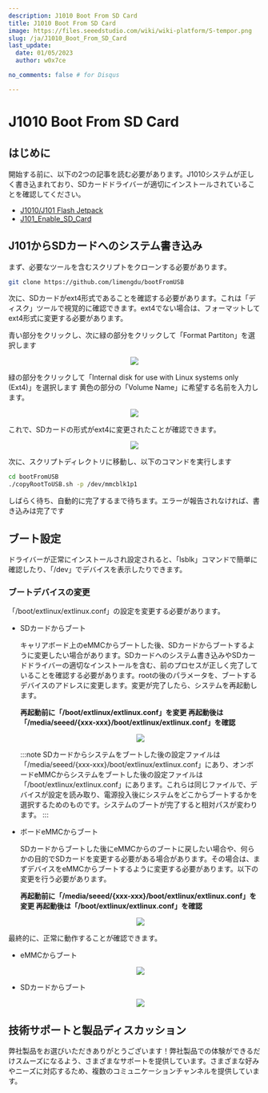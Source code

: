 ```yaml
---
description: J1010 Boot From SD Card
title: J1010 Boot From SD Card
image: https://files.seeedstudio.com/wiki/wiki-platform/S-tempor.png
slug: /ja/J1010_Boot_From_SD_Card
last_update:
  date: 01/05/2023
  author: w0x7ce

no_comments: false # for Disqus

---
```


# J1010 Boot From SD Card

## はじめに

開始する前に、以下の2つの記事を読む必要があります。J1010システムが正しく書き込まれており、SDカードドライバーが適切にインストールされていることを確認してください。

- [J1010/J101 Flash Jetpack](https://wiki.seeedstudio.com/ja/reComputer_J1010_J101_Flash_Jetpack/)
- [J101_Enable_SD_Card](https://wiki.seeedstudio.com/ja/J101_Enable_SD_Card/)

## J101からSDカードへのシステム書き込み

まず、必要なツールを含むスクリプトをクローンする必要があります。

```bash
git clone https://github.com/limengdu/bootFromUSB
```

次に、SDカードがext4形式であることを確認する必要があります。これは「ディスク」ツールで視覚的に確認できます。ext4でない場合は、フォーマットしてext4形式に変更する必要があります。

青い部分をクリックし、次に緑の部分をクリックして「Format Partiton」を選択します

<div align="center"><img width={800} src="https://files.seeedstudio.com/wiki/Boot_NVIDIA_System_from_SD_card_for_Jetson101/disk_fix_1.jpg" /></div>

緑の部分をクリックして「Internal disk for use with Linux systems only (Ext4)」を選択します
黄色の部分の「Volume Name」に希望する名前を入力します。

<div align="center"><img width={800} src="https://files.seeedstudio.com/wiki/Boot_NVIDIA_System_from_SD_card_for_Jetson101/disk_fix_2.jpg" /></div>

これで、SDカードの形式がext4に変更されたことが確認できます。

<div align="center"><img width={800} src="https://files.seeedstudio.com/wiki/Boot_NVIDIA_System_from_SD_card_for_Jetson101/disk_view_1.png" /></div>

次に、スクリプトディレクトリに移動し、以下のコマンドを実行します

```bash
cd bootFromUSB
./copyRootToUSB.sh -p /dev/mmcblk1p1
```

しばらく待ち、自動的に完了するまで待ちます。エラーが報告されなければ、書き込みは完了です

## ブート設定

ドライバーが正常にインストールされ設定されると、「lsblk」コマンドで簡単に確認したり、「/dev」でデバイスを表示したりできます。

### ブートデバイスの変更

「/boot/extlinux/extlinux.conf」の設定を変更する必要があります。

- SDカードからブート

    キャリアボード上のeMMCからブートした後、SDカードからブートするように変更したい場合があります。SDカードへのシステム書き込みやSDカードドライバーの適切なインストールを含む、前のプロセスが正しく完了していることを確認する必要があります。rootの後のパラメータを、ブートするデバイスのアドレスに変更します。変更が完了したら、システムを再起動します。

    **再起動前に「/boot/extlinux/extlinux.conf」を変更 再起動後は「/media/seeed/\{xxx-xxx\}/boot/extlinux/extlinux.conf」を確認**

    <div align="center"><img width={800} src="https://files.seeedstudio.com/wiki/Boot_NVIDIA_System_from_SD_card_for_Jetson101/config_3.png" /></div>

    :::note
    SDカードからシステムをブートした後の設定ファイルは「/media/seeed/\{xxx-xxx\}/boot/extlinux/extlinux.conf」にあり、オンボードeMMCからシステムをブートした後の設定ファイルは「/boot/extlinux/extlinux.conf」にあります。これらは同じファイルで、デバイスが設定を読み取り、電源投入後にシステムをどこからブートするかを選択するためのものです。システムのブートが完了すると相対パスが変わります。
    :::

- ボードeMMCからブート

    SDカードからブートした後にeMMCからのブートに戻したい場合や、何らかの目的でSDカードを変更する必要がある場合があります。その場合は、まずデバイスをeMMCからブートするように変更する必要があります。以下の変更を行う必要があります。

    **再起動前に「/media/seeed/\{xxx-xxx\}/boot/extlinux/extlinux.conf」を変更 再起動後は「/boot/extlinux/extlinux.conf」を確認**

    <div align="center"><img width={800} src="https://files.seeedstudio.com/wiki/Boot_NVIDIA_System_from_SD_card_for_Jetson101/config_4.png" /></div>

最終的に、正常に動作することが確認できます。

- eMMCからブート

    <div align="center"><img width={800} src="https://files.seeedstudio.com/wiki/Boot_NVIDIA_System_from_SD_card_for_Jetson101/lsblk_emmc.png" /></div>

- SDカードからブート

    <div align="center"><img width={800} src="https://files.seeedstudio.com/wiki/Boot_NVIDIA_System_from_SD_card_for_Jetson101/lsblk_sd.png" /></div>

## 技術サポートと製品ディスカッション

弊社製品をお選びいただきありがとうございます！弊社製品での体験ができるだけスムーズになるよう、さまざまなサポートを提供しています。さまざまな好みやニーズに対応するため、複数のコミュニケーションチャンネルを提供しています。

<div class="button_tech_support_container">
<a href="https://forum.seeedstudio.com/" class="button_forum"></a>
<a href="https://www.seeedstudio.com/contacts" class="button_email"></a>
</div>

<div class="button_tech_support_container">
<a href="https://discord.gg/eWkprNDMU7" class="button_discord"></a>
<a href="https://github.com/Seeed-Studio/wiki-documents/discussions/69" class="button_discussion"></a>
</div>

